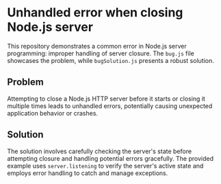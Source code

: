# Unhandled error when closing Node.js server

This repository demonstrates a common error in Node.js server programming: improper handling of server closure.  The `bug.js` file showcases the problem, while `bugSolution.js` presents a robust solution.

## Problem

Attempting to close a Node.js HTTP server before it starts or closing it multiple times leads to unhandled errors, potentially causing unexpected application behavior or crashes. 

## Solution

The solution involves carefully checking the server's state before attempting closure and handling potential errors gracefully.  The provided example uses `server.listening` to verify the server's active state and employs error handling to catch and manage exceptions.
